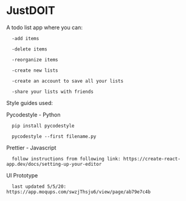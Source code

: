 # JustDOIT

A todo list app where you can:

      -add items

      -delete items

      -reorganize items

      -create new lists
      
      -create an account to save all your lists

      -share your lists with friends


Style guides used:

Pycodestyle - Python

      pip install pycodestyle
  
      pycodestyle --first filename.py
  
  
Prettier - Javascript

      follow instructions from following link: https://create-react-app.dev/docs/setting-up-your-editor
      
UI Prototype

      last updated 5/5/20: https://app.moqups.com/swzjThsju6/view/page/ab79e7c4b
      
